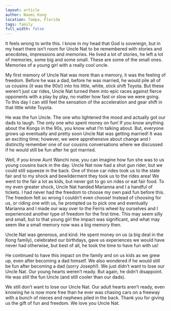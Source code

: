 ```yaml
---
layout: article
author: Naomi Kong
location: Tampa, Florida
tags: family
full_width: false
---
```

It feels wrong to write this. I know in my head that God is sovereign, but in my heart there isn’t room for Uncle Nat to be remembered with stories and anecdotes, impressions and memories. He lived a lot of stories, he left a lot of memories, some big and some small. These are some of the small ones. Memories of a young girl with a really cool uncle.

My first memory of Uncle Nat was more than a memory, it was the feeling of freedom. Before he was a dad, before he was married, he would pile all of us cousins (it was the 90s!)  into his little, white, stick shift Toyota. But these weren’t just car rides, Uncle Nat turned them into epic races against fierce opponents with a play by play, no matter how fast or slow we were going. To this day I can still feel the sensation of the acceleration and gear shift in that little white Toyota.

He was the fun Uncle. The one who lightened the mood and actually got our dads to laugh. The only one who spent money on fun!  If you know anything about the Kongs in the 90s, you know what I’m talking about. But, everyone grows up eventually and pretty soon Uncle Nat was getting married! It was an exciting time; however, we were apprehensive about change and I distinctly remember one of our cousins conversations where we discussed if he would still be fun after he got married.

Well, if you know Aunt Wanchi now, you can imagine how fun she was to us young cousins back in the day. Uncle Nat now had a shot gun rider, but we could still squeeze in the back. One of those car rides took us to the state fair and to my shock and bewilderment they took us to the rides area! We went to the fair a lot as kids, but never got to go on rides or eat fair food. To my even greater shock, Uncle Nat handed Marianna and I a handful of tickets. I had never had the freedom to choose my own paid fun before this. The freedom felt so wrong I couldn’t even choose! Instead of choosing for us, or riding one with us, he prompted us to pick one and eventually Marianna and I made our way over to the Ferris wheel by ourselves and I experienced another type of freedom for the first time. This may seem silly and small, but to that young girl the impact was significant, and what may seem like a small memory now was a big memory then.

Uncle Nat was generous, and kind. He spent money on us (a big deal in the Kong family), celebrated our birthdays, gave us experiences we would have never had otherwise, but best of all, he took the time to have fun with us!

He continued to have this impact on the family and on us kids as we grew up, even after becoming a dad himself. We also wondered if he would still be fun after becoming a dad (sorry Joseph!). We just didn’t want to lose our Uncle Nat. Our young hearts weren’t ready. But again, he didn’t disappoint. He was still the fun Uncle (and still cooler than our dads).

We still don’t want to lose our Uncle Nat. Our adult hearts aren’t ready, even knowing he is now more free than he ever was chasing cars on a freeway with a bunch of nieces and nephews piled in the back. Thank you for giving us the gift of fun and freedom. We love you Uncle Nat.
